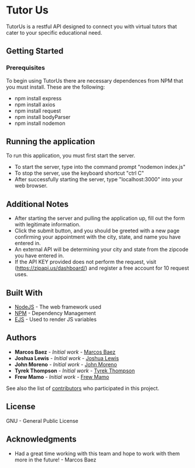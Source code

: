 # Tutor Us

TutorUs is a restful API designed to connect you with virtual tutors that cater to your specific educational need.

## Getting Started


### Prerequisites
To begin using TutorUs there are necessary dependences from NPM that you must install. These are the following: 
- npm install express
- npm install axios
- npm install request
- npm install bodyParser
- npm install nodemon

## Running the application

To run this application, you must first start the server. 
- To start the server, type into the command prompt "nodemon index.js"
- To stop the server, use the keyboard shortcut "ctrl C"
- After successfully starting the server, type "localhost:3000" into your web browser. 


## Additional Notes
- After starting the server and pulling the application up, fill out the form with legitimate information. 
- Click the submit button, and you should be greeted with a new page confirming your appointment with the city, state, and name you have entered in.
- An external API will be determining your city and state from the zipcode you have entered in. 
- If the API KEY provided does not perform the request, visit (https://zipapi.us/dashboard/) and register a free account for 10 request uses. 


## Built With

* [NodeJS](https://nodejs.org/api/url.html) - The web framework used
* [NPM](https://docs.npmjs.com/) - Dependency Management
* [EJS](https://ejs.co/) - Used to render JS variables

## Authors

* **Marcos Baez** - *Initial work* - [Marcos Baez](https://github.com/mbaez131)
* **Joshua Lewis** - *Initial work* - [Joshua Lewis](https://github.com/JLewis777)
* **John Moreno** - *Initial work* - [John Moreno](https://github.com/jamoreno21)
* **Tyrek Thompson** - *Initial work* - [Tyrek Thompson](https://github.com/TyrekThompson)
* **Frew Mamo** - *Initial work* - [Frew Mamo](ttps://github.com/frewmamo)

See also the list of [contributors](https://github.com/mbaez131/TutorUs) who participated in this project.

## License

GNU - General Public License

## Acknowledgments

* Had a great time working with this team and hope to work with them more in the future! - Marcos Baez







